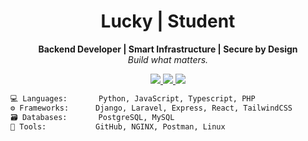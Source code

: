 <h1 align="center">Lucky | Student</h1>

<p align="center">
  <strong>Backend Developer | Smart Infrastructure | Secure by Design</strong><br>
  <em>Build what matters.</em>
</p>

<p align="center">
  <a href="https://github.com/kyyxc">
    <img src="https://img.shields.io/github/followers/kyyxc?label=GitHub&style=for-the-badge&logo=github" />
  </a>
  <a href="https://instagram.com/kyyxc">
    <img src="https://img.shields.io/badge/Instagram-@kyyxc-E4405F?style=for-the-badge&logo=instagram&logoColor=white" />
  </a>
  <a href="mailto:luckykusdinarc@gmail.com">
    <img src="https://img.shields.io/badge/Email-Contact-red?style=for-the-badge&logo=gmail" />
  </a>
</p>


```txt
💻 Languages:       Python, JavaScript, Typescript, PHP
⚙️ Frameworks:      Django, Laravel, Express, React, TailwindCSS
🗃️ Databases:       PostgreSQL, MySQL
🔧 Tools:           GitHub, NGINX, Postman, Linux
